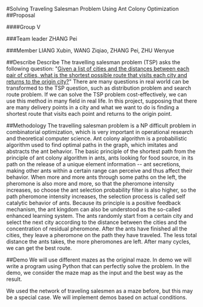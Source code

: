 #Solving Traveling Salesman Problem Using Ant Colony Optimization
##Proposal

####Group V

###Team leader
ZHANG Pei

###Member
LIANG Xubin,
WANG Ziqiao,
ZHANG Pei,
ZHU Wenyue

##Describe
Describe
The travelling salesman problem (TSP) asks the following question: "[Given a list of cities and the distances between each pair of cities, what is the shortest possible route that visits each city and returns to the origin city?](https://en.wikipedia.org/wiki/Travelling_salesman_problem)" There are many questions in real world can be transformed to the TSP question, such as distribution problem and search route problem. If we can solve the TSP problem cost-effectively, we can use this method in many field in real life. In this project, supposing that there are many delivery points in a city and what we want to do is finding a shortest route that visits each point and returns to the origin point.

##Methodology
The travelling salesman problem is a NP difficult problem in combinatorial optimization, which is very important in operational research and theoretical computer science.
Ant colony algorithm is a probabilistic algorithm used to find optimal paths in the graph, which imitates and abstracts the ant behavior. The basic principle of the shortest path from the principle of ant colony algorithm in ants, ants looking for food source, in its path on the release of a unique element information -- ant secretions, making other ants within a certain range can perceive and thus affect their behavior. When more and more ants through some paths on the left, the pheromone is also more and more, so that the pheromone intensity increases, so choose the ant selection probability filter is also higher, so the path pheromone intensity increases, the selection process is called self catalytic behavior of ants. Because its principle is a positive feedback mechanism, the ant kingdom can also be understood as the so-called enhanced learning system. The ants randomly start from a certain city and select the next city according to the distance between the cities and the concentration of residual pheromone. After the ants have finished all the cities, they leave a pheromone on the path they have traveled. The less total distance the ants takes, the more pheromones are left. After many cycles, we can get the best route.

##Demo
We will use different mazes as the original maze. In demo we will write a program using Python that can perfectly solve the problem. In the demo, we consider the maze map as the input and the best way as the result.

We used the network of traveling salesmen as a maze before, but this may be a special case. We will implement demos based on actual conditions.
